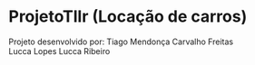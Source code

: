 # ProjetoTllr (Locação de carros)
 Projeto desenvolvido por:
 Tiago Mendonça Carvalho Freitas <br>
 Lucca Lopes
 Lucca Ribeiro
